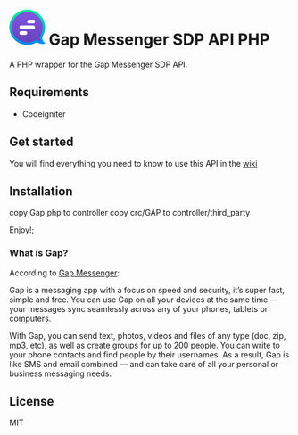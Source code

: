 # ![gap](examples/assets/gap.png) Gap Messenger SDP API PHP

A PHP wrapper for the Gap Messenger SDP API.

## Requirements

- Codeigniter

## Get started

You will find everything you need to know to use this API in the [wiki](https://github.com/GapAfzar/Gap-SDP-API/wiki)

## Installation

copy Gap.php to controller 
copy crc/GAP to controller/third_party 

Enjoy!;

### What is Gap?
According to [Gap Messenger](https://gap.im/):

>

Gap is a messaging app with a focus on speed and security, it’s super fast, simple and free. You can use Gap on all your devices at the same time — your messages sync seamlessly across any of your phones, tablets or computers.

With Gap, you can send text, photos, videos and files of any type (doc, zip, mp3, etc), as well as create groups for up to 200 people. You can write to your phone contacts and find people by their usernames. As a result, Gap is like SMS and email combined — and can take care of all your personal or business messaging needs.

## License

MIT
